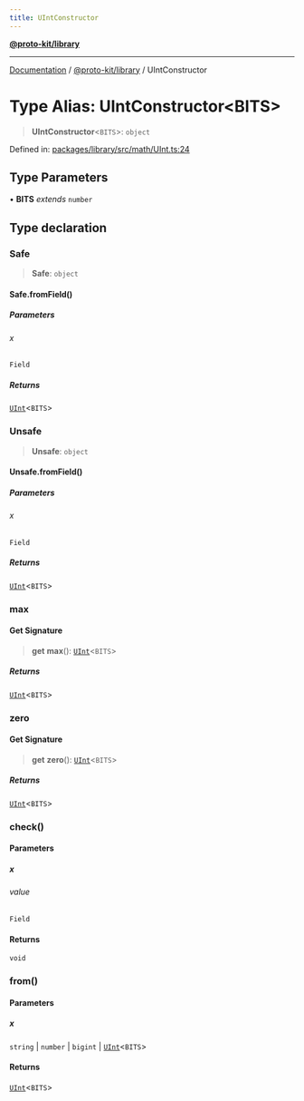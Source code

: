 ```yaml
---
title: UIntConstructor
---
```


[**@proto-kit/library**](../README.md)

***

[Documentation](../../../README.md) / [@proto-kit/library](../README.md) / UIntConstructor

# Type Alias: UIntConstructor\<BITS\>

> **UIntConstructor**\<`BITS`\>: `object`

Defined in: [packages/library/src/math/UInt.ts:24](https://github.com/proto-kit/framework/blob/b953c754e500c62f01fbbd6d09adfb2f5577269d/packages/library/src/math/UInt.ts#L24)

## Type Parameters

• **BITS** *extends* `number`

## Type declaration

### Safe

> **Safe**: `object`

#### Safe.fromField()

##### Parameters

###### x

`Field`

##### Returns

[`UInt`](../classes/UInt.md)\<`BITS`\>

### Unsafe

> **Unsafe**: `object`

#### Unsafe.fromField()

##### Parameters

###### x

`Field`

##### Returns

[`UInt`](../classes/UInt.md)\<`BITS`\>

### max

#### Get Signature

> **get** **max**(): [`UInt`](../classes/UInt.md)\<`BITS`\>

##### Returns

[`UInt`](../classes/UInt.md)\<`BITS`\>

### zero

#### Get Signature

> **get** **zero**(): [`UInt`](../classes/UInt.md)\<`BITS`\>

##### Returns

[`UInt`](../classes/UInt.md)\<`BITS`\>

### check()

#### Parameters

##### x

###### value

`Field`

#### Returns

`void`

### from()

#### Parameters

##### x

`string` | `number` | `bigint` | [`UInt`](../classes/UInt.md)\<`BITS`\>

#### Returns

[`UInt`](../classes/UInt.md)\<`BITS`\>
